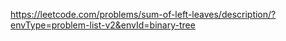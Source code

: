https://leetcode.com/problems/sum-of-left-leaves/description/?envType=problem-list-v2&envId=binary-tree